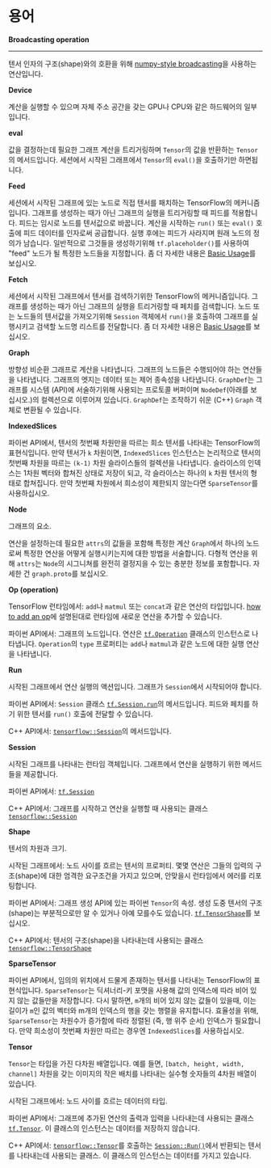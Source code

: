 # 용어

**Broadcasting operation**

***

텐서 인자의 구조(shape)와의 호환을 위해 [numpy-style broadcasting](http://docs.scipy.org/doc/numpy/user/basics.broadcasting.html)을 사용하는 연산입니다.

**Device**

계산을 실행할 수 있으며 자체 주소 공간을 갖는 GPU나 CPU와 같은 하드웨어의 일부입니다.

**eval**

값을 결정하는데 필요한 그래프 계산을 트리거링하며 `Tensor`의 값을 반환하는 `Tensor`의 메서드입니다. 세션에서 시작된 그래프에서 `Tensor`의 `eval()`을 호출하기만 하면됩니다.

**Feed**

세션에서 시작된 그래프에 있는 노드로 직접 텐서를 패치하는 TensorFlow의 메커니즘입니다. 그래프를 생성하는 때가 아닌 그래프의 실행을 트리거링할 때 피드를 적용합니다. 피드는 임시로 노드를 텐서값으로 바꿉니다. 계산을 시작하는 `run()` 또는 `eval()` 호출에 피드 데이터를 인자로써 공급합니다. 실행 후에는 피드가 사라지며 원래 노드의 정의가 남습니다. 일반적으로 그것들을 생성하기위해 `tf.placeholder()`를 사용하여 "feed" 노드가 될 특정한 노드들을 지정합니다. 좀 더 자세한 내용은 [Basic Usage](../../pc/pc3/basic\_usage.md)를 보십시오.

**Fetch**

세션에서 시작된 그래프에서 텐서를 검색하기위한 TensorFlow의 메커니즘입니다. 그래프를 생성하는 때가 아닌 그래프의 실행을 트리거링할 때 페치를 검색합니다. 노드 또는 노드들의 텐서값을 가져오기위해 `Session` 객체에서 `run()`을 호출하여 그래프를 실행시키고 검색할 노드명 리스트를 전달합니다. 좀 더 자세한 내용은 [Basic Usage](../../pc/pc3/basic\_usage.md)를 보십시오.

**Graph**

방향성 비순환 그래프로 계산을 나타냅니다. 그래프의 노드들은 수행되어야 하는 연산들을 나타냅니다. 그래프의 엣지는 데이터 또는 제어 종속성을 나타냅니다. `GraphDef`는 그래프를 시스템 (API)에 서술하기위해 사용되는 프로토콜 버퍼이며 `NodeDef`(아래를 보십시오.)의 컬렉션으로 이루어져 있습니다. `GraphDef`는 조작하기 쉬운 (C++) `Graph` 객체로 변환될 수 있습니다.

**IndexedSlices**

파이썬 API에서, 텐서의 첫번째 차원만을 따르는 희소 텐서를 나타내는 TensorFlow의 표현식입니다. 만약 텐서가 `k` 차원이면, `IndexedSlices` 인스턴스는 논리적으로 텐서의 첫번째 차원을 따르는 `(k-1)` 차원 슬라이스들의 컬렉션을 나타냅니다. 슬라이스의 인덱스는 1차원 벡터와 합쳐진 상태로 저장이 되고, 각 슬라이스는 하나의 `k` 차원 텐서의 형태로 합쳐집니다. 만약 첫번째 차원에서 희소성이 제한되지 않는다면 `SparseTensor`를 사용하십시오.

**Node**

그래프의 요소.

연산을 설정하는데 필요한 `attrs`의 값들을 포함해 특정한 계산 `Graph`에서 하나의 노드로써 특정한 연산을 어떻게 실행시키는지에 대한 방법을 서술합니다. 다형적 연산을 위해 `attrs`는 `Node`의 시그니쳐를 완전히 결정지을 수 있는 충분한 정보를 포함합니다. 자세한 건 `graph.proto`를 보십시오.

**Op (operation)**

TensorFlow 런타임에서: `add`나 `matmul` 또는 `concat`과 같은 연산의 타입입니다. [how to add an op](broken-reference)에 설명된대로 런타임에 새로운 연산을 추가할 수 있습니다.

파이썬 API에서: 그래프의 노드입니다. 연산은 [`tf.Operation`](broken-reference) 클래스의 인스턴스로 나타냅니다. `Operation`의 `type` 프로퍼티는 `add`나 `matmul`과 같은 노드에 대한 실행 연산을 나타냅니다.

**Run**

시작된 그래프에서 연산 실행의 액션입니다. 그래프가 `Session`에서 시작되어야 합니다.

파이썬 API에서: `Session` 클래스 [`tf.Session.run`](broken-reference)의 메서드입니다. 피드와 페치를 하기 위한 텐서를 `run()` 호출에 전달할 수 있습니다.

C++ API에서: [`tensorflow::Session`](broken-reference)의 메서드입니다.

**Session**

시작된 그래프를 나타내는 런타임 객체입니다. 그래프에서 연산을 실행하기 위한 메서드들을 제공합니다.

파이썬 API에서: [`tf.Session`](broken-reference)

C++ API에서: 그래프를 시작하고 연산을 실행할 때 사용되는 클래스 [`tensorflow::Session`](broken-reference)

**Shape**

텐서의 차원과 크기.

시작된 그래프에서: 노드 사이를 흐르는 텐서의 프로퍼티. 몇몇 연산은 그들의 입력의 구조(shape)에 대한 엄격한 요구조건을 가지고 있으며, 안맞을시 런타임에서 에러를 리포팅합니다.

파이썬 API에서: 그래프 생성 API에 있는 파이썬 `Tensor`의 속성. 생성 도중 텐서의 구조(shape)는 부분적으로만 알 수 있거나 아예 모를수도 있습니다. [`tf.TensorShape`](broken-reference)를 보십시오.

C++ API에서: 텐서의 구조(shape)을 나타내는데 사용되는 클래스 [`tensorflow::TensorShape`](broken-reference)

**SparseTensor**

파이썬 API에서, 임의의 위치에서 드물게 존재하는 텐서를 나타내는 TensorFlow의 표현식입니다. `SparseTensor`는 딕셔너리-키 포맷을 사용해 값의 인덱스에 따라 비어 있지 않는 값들만을 저장합니다. 다시 말하면, `m`개의 비어 있지 않는 값들이 있을때, 이는 길이가 `m`인 값의 벡터와 m개의 인덱스의 행을 갖는 행렬을 유지합니다. 효율성을 위해, `SparseTensor`는 차원수가 증가함에 따라 정렬된 (즉, 행 위주 순서) 인덱스가 필요합니다. 만약 희소성이 첫번째 차원만 따르는 경우엔 `IndexedSlices`를 사용하십시오.

**Tensor**

`Tensor`는 타입을 가진 다차원 배열입니다. 예를 들면, `[batch, height, width, channel]` 차원을 갖는 이미지의 작은 배치를 나타내는 실수형 숫자들의 4차원 배열이 있습니다.

시작된 그래프에서: 노드 사이를 흐르는 데이터의 타입.

파이썬 API에서: 그래프에 추가된 연산의 출력과 입력을 나타내는데 사용되는 클래스[`tf.Tensor`](broken-reference). 이 클래스의 인스턴스는 데이터를 저장하지 않습니다.

C++ API에서: [`tensorflow::Tensor`](broken-reference)를 호출하는 [`Session::Run()`](broken-reference)에서 반환되는 텐서를 나타내는데 사용되는 클래스. 이 클래스의 인스턴스는 데이터를 가지고 있습니다.
